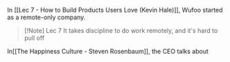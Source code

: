 In [[Lec 7 - How to Build Products Users Love (Kevin Hale)]], Wufoo started as a remote-only company.

> [!Note] Lec 7
> It takes discipline to do work remotely, and it's hard to pull off

In[[The Happiness Culture - Steven Rosenbaum]], the CEO talks about
